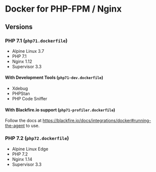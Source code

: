 # Docker for PHP-FPM / Nginx

## Versions

### PHP 7.1 (`php71.dockerfile`)

- Alpine Linux 3.7
- PHP 7.1
- Nginx 1.12
- Supervisor 3.3

#### With Development Tools (`php71-dev.dockerfile`)

- Xdebug
- PHPStan
- PHP Code Sniffer

#### With Blackfire.io support (`php71-profiler.dockerfile`)

Follow the docs at https://blackfire.io/docs/integrations/docker#running-the-agent to use.

### PHP 7.2 (`php72.dockerfile`)

- Alpine Linux Edge
- PHP 7.2
- Nginx 1.14
- Supervisor 3.3
